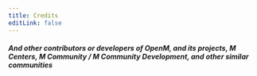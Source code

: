 ```yaml
---
title: Credits
editLink: false
---
```


<script setup>
import {  VPTeamPage, VPTeamPageTitle, VPTeamMembers, VPTeamPageSection } from 'vitepress/theme'

const openm = [
  {
    avatar: 'https://avatars.githubusercontent.com/u/138195097?v=4',
    name: 'XtronXI',
    title: 'Founder of MCDOC |  Co-founder of OpenM',
    desc: 'Owner of r/mcommunity_ and moderator of r/mcenters, and partnered with M Centers',
    links: [
      { icon: 'github', link: 'https://github.com/XtronXI/' },
      { icon: {svg: '<svg xmlns="http://www.w3.org/2000/svg" width="1em" height="1em" viewBox="0 0 24 24"><path fill="currentColor" d="M12 0C5.373 0 0 5.373 0 12c0 3.314 1.343 6.314 3.515 8.485l-2.286 2.286A.72.72 0 0 0 1.738 24H12c6.627 0 12-5.373 12-12S18.627 0 12 0m4.388 3.199a1.999 1.999 0 1 1-1.947 2.46v.002a2.37 2.37 0 0 0-2.032 2.341v.007c1.776.067 3.4.567 4.686 1.363a2.802 2.802 0 1 1 2.908 4.753c-.088 3.256-3.637 5.876-7.997 5.876c-4.361 0-7.905-2.617-7.998-5.87a2.8 2.8 0 0 1 1.189-5.34c.645 0 1.239.218 1.712.585c1.275-.79 2.881-1.291 4.64-1.365v-.01a3.23 3.23 0 0 1 2.88-3.207a2 2 0 0 1 1.959-1.595m-8.085 8.376c-.784 0-1.459.78-1.506 1.797s.64 1.429 1.426 1.429s1.371-.369 1.418-1.385s-.553-1.841-1.338-1.841m7.406 0c-.786 0-1.385.824-1.338 1.841s.634 1.385 1.418 1.385c.785 0 1.473-.413 1.426-1.429c-.046-1.017-.721-1.797-1.506-1.797m-3.703 4.013c-.974 0-1.907.048-2.77.135a.222.222 0 0 0-.183.305a3.2 3.2 0 0 0 2.953 1.964a3.2 3.2 0 0 0 2.953-1.964a.222.222 0 0 0-.184-.305a28 28 0 0 0-2.769-.135"/></svg>'}, link: 'https://reddit.com/u/x2theredon' },
      { icon: {svg: '<svg xmlns="http://www.w3.org/2000/svg" width="1em" height="1em" viewBox="0 0 24 24"><path fill="currentColor" d="M16.36 14c.08-.66.14-1.32.14-2s-.06-1.34-.14-2h3.38c.16.64.26 1.31.26 2s-.1 1.36-.26 2m-5.15 5.56c.6-1.11 1.06-2.31 1.38-3.56h2.95a8.03 8.03 0 0 1-4.33 3.56M14.34 14H9.66c-.1-.66-.16-1.32-.16-2s.06-1.35.16-2h4.68c.09.65.16 1.32.16 2s-.07 1.34-.16 2M12 19.96c-.83-1.2-1.5-2.53-1.91-3.96h3.82c-.41 1.43-1.08 2.76-1.91 3.96M8 8H5.08A7.92 7.92 0 0 1 9.4 4.44C8.8 5.55 8.35 6.75 8 8m-2.92 8H8c.35 1.25.8 2.45 1.4 3.56A8 8 0 0 1 5.08 16m-.82-2C4.1 13.36 4 12.69 4 12s.1-1.36.26-2h3.38c-.08.66-.14 1.32-.14 2s.06 1.34.14 2M12 4.03c.83 1.2 1.5 2.54 1.91 3.97h-3.82c.41-1.43 1.08-2.77 1.91-3.97M18.92 8h-2.95a15.7 15.7 0 0 0-1.38-3.56c1.84.63 3.37 1.9 4.33 3.56M12 2C6.47 2 2 6.5 2 12a10 10 0 0 0 10 10a10 10 0 0 0 10-10A10 10 0 0 0 12 2"/></svg>'}, link: 'https://xphantom.me' }
    ]
  },
<!--
  {
    avatar: 'https://avatars.githubusercontent.com/u/176807151?v=4',
    name: 'ARS',
    title: 'Major Contributor of MCDOC | Founder of OpenM',
    desc: 'Owner of r/openm, a contributor & partnered with M Centers, and admin at M Community',
    links: [
      { icon: 'github', link: 'https://github.com/arsfr' },
      { icon: {svg: '<svg xmlns="http://www.w3.org/2000/svg" width="1em" height="1em" viewBox="0 0 24 24"><path fill="currentColor" d="M12 0C5.373 0 0 5.373 0 12c0 3.314 1.343 6.314 3.515 8.485l-2.286 2.286A.72.72 0 0 0 1.738 24H12c6.627 0 12-5.373 12-12S18.627 0 12 0m4.388 3.199a1.999 1.999 0 1 1-1.947 2.46v.002a2.37 2.37 0 0 0-2.032 2.341v.007c1.776.067 3.4.567 4.686 1.363a2.802 2.802 0 1 1 2.908 4.753c-.088 3.256-3.637 5.876-7.997 5.876c-4.361 0-7.905-2.617-7.998-5.87a2.8 2.8 0 0 1 1.189-5.34c.645 0 1.239.218 1.712.585c1.275-.79 2.881-1.291 4.64-1.365v-.01a3.23 3.23 0 0 1 2.88-3.207a2 2 0 0 1 1.959-1.595m-8.085 8.376c-.784 0-1.459.78-1.506 1.797s.64 1.429 1.426 1.429s1.371-.369 1.418-1.385s-.553-1.841-1.338-1.841m7.406 0c-.786 0-1.385.824-1.338 1.841s.634 1.385 1.418 1.385c.785 0 1.473-.413 1.426-1.429c-.046-1.017-.721-1.797-1.506-1.797m-3.703 4.013c-.974 0-1.907.048-2.77.135a.222.222 0 0 0-.183.305a3.2 3.2 0 0 0 2.953 1.964a3.2 3.2 0 0 0 2.953-1.964a.222.222 0 0 0-.184-.305a28 28 0 0 0-2.769-.135"/></svg>'}, link: 'https://reddit.com/u/Fantastic-Register12' },
      { icon: 'twitter', link: 'https://x.com/arsfr_' },
      { icon: 'youtube', link: 'https://youtube.com/@arsforreal' }
    ]
  },
-->
  {
    avatar: 'https://avatars.githubusercontent.com/u/59843249?v=4',
    name: 'Cubebanyasz',
    title: 'Co-founder of MCDOC | Current owner of OpenM',
    desc: 'A contributor at M Centers & partnered with M Centers, and owner of the openm.tech domain, and the akshnav.netlify.app website',
    links: [
      { icon: 'github', link: 'https://github.com/misike12/' },
      { icon: 'twitter', link: 'https://x.com/Cubebanyasz' },
      { icon: 'youtube', link: 'https://youtube.com/@cubebanyasz/' },
      { icon: {svg: '<svg xmlns="http://www.w3.org/2000/svg" width="1em" height="1em" viewBox="0 0 24 24"><path fill="currentColor" d="M16.36 14c.08-.66.14-1.32.14-2s-.06-1.34-.14-2h3.38c.16.64.26 1.31.26 2s-.1 1.36-.26 2m-5.15 5.56c.6-1.11 1.06-2.31 1.38-3.56h2.95a8.03 8.03 0 0 1-4.33 3.56M14.34 14H9.66c-.1-.66-.16-1.32-.16-2s.06-1.35.16-2h4.68c.09.65.16 1.32.16 2s-.07 1.34-.16 2M12 19.96c-.83-1.2-1.5-2.53-1.91-3.96h3.82c-.41 1.43-1.08 2.76-1.91 3.96M8 8H5.08A7.92 7.92 0 0 1 9.4 4.44C8.8 5.55 8.35 6.75 8 8m-2.92 8H8c.35 1.25.8 2.45 1.4 3.56A8 8 0 0 1 5.08 16m-.82-2C4.1 13.36 4 12.69 4 12s.1-1.36.26-2h3.38c-.08.66-.14 1.32-.14 2s.06 1.34.14 2M12 4.03c.83 1.2 1.5 2.54 1.91 3.97h-3.82c.41-1.43 1.08-2.77 1.91-3.97M18.92 8h-2.95a15.7 15.7 0 0 0-1.38-3.56c1.84.63 3.37 1.9 4.33 3.56M12 2C6.47 2 2 6.5 2 12a10 10 0 0 0 10 10a10 10 0 0 0 10-10A10 10 0 0 0 12 2"/></svg>'}, link: 'https://cubebanyasz.ysit.ee/' }
    ]
  }
]

const mention = [
  {
    avatar: 'https://mcenters.net/images/mcenter_5_icon.png?rand=87b6',
    name: 'Tinedpakgamer [M Centers]',
    desc: 'Developer of M Centers Launchers',
    links: [
      { icon: 'github', link: 'https://github.com/tinedpakgamer/' },
      { icon: {svg: '<svg xmlns="http://www.w3.org/2000/svg" width="1em" height="1em" viewBox="0 0 24 24"><path fill="currentColor" d="M16.36 14c.08-.66.14-1.32.14-2s-.06-1.34-.14-2h3.38c.16.64.26 1.31.26 2s-.1 1.36-.26 2m-5.15 5.56c.6-1.11 1.06-2.31 1.38-3.56h2.95a8.03 8.03 0 0 1-4.33 3.56M14.34 14H9.66c-.1-.66-.16-1.32-.16-2s.06-1.35.16-2h4.68c.09.65.16 1.32.16 2s-.07 1.34-.16 2M12 19.96c-.83-1.2-1.5-2.53-1.91-3.96h3.82c-.41 1.43-1.08 2.76-1.91 3.96M8 8H5.08A7.92 7.92 0 0 1 9.4 4.44C8.8 5.55 8.35 6.75 8 8m-2.92 8H8c.35 1.25.8 2.45 1.4 3.56A8 8 0 0 1 5.08 16m-.82-2C4.1 13.36 4 12.69 4 12s.1-1.36.26-2h3.38c-.08.66-.14 1.32-.14 2s.06 1.34.14 2M12 4.03c.83 1.2 1.5 2.54 1.91 3.97h-3.82c.41-1.43 1.08-2.77 1.91-3.97M18.92 8h-2.95a15.7 15.7 0 0 0-1.38-3.56c1.84.63 3.37 1.9 4.33 3.56M12 2C6.47 2 2 6.5 2 12a10 10 0 0 0 10 10a10 10 0 0 0 10-10A10 10 0 0 0 12 2"/></svg>'}, link: 'https://mcenters.net/'},
      { icon: {svg: '<svg xmlns="http://www.w3.org/2000/svg" width="1em" height="1em" viewBox="0 0 24 24"><path fill="currentColor" d="M12 0C5.373 0 0 5.373 0 12c0 3.314 1.343 6.314 3.515 8.485l-2.286 2.286A.72.72 0 0 0 1.738 24H12c6.627 0 12-5.373 12-12S18.627 0 12 0m4.388 3.199a1.999 1.999 0 1 1-1.947 2.46v.002a2.37 2.37 0 0 0-2.032 2.341v.007c1.776.067 3.4.567 4.686 1.363a2.802 2.802 0 1 1 2.908 4.753c-.088 3.256-3.637 5.876-7.997 5.876c-4.361 0-7.905-2.617-7.998-5.87a2.8 2.8 0 0 1 1.189-5.34c.645 0 1.239.218 1.712.585c1.275-.79 2.881-1.291 4.64-1.365v-.01a3.23 3.23 0 0 1 2.88-3.207a2 2 0 0 1 1.959-1.595m-8.085 8.376c-.784 0-1.459.78-1.506 1.797s.64 1.429 1.426 1.429s1.371-.369 1.418-1.385s-.553-1.841-1.338-1.841m7.406 0c-.786 0-1.385.824-1.338 1.841s.634 1.385 1.418 1.385c.785 0 1.473-.413 1.426-1.429c-.046-1.017-.721-1.797-1.506-1.797m-3.703 4.013c-.974 0-1.907.048-2.77.135a.222.222 0 0 0-.183.305a3.2 3.2 0 0 0 2.953 1.964a3.2 3.2 0 0 0 2.953-1.964a.222.222 0 0 0-.184-.305a28 28 0 0 0-2.769-.135"/></svg>'}, link: 'https://www.reddit.com/user/Tinedpakgamer/'},
{ icon: 'x', link: 'https://x.com/tinedpakgamer'},
{ icon: 'youtube', link: 'https://youtube.com/@tinedpakgamer'}
    ]
  },
  {
    avatar: 'https://avatars.githubusercontent.com/u/81485476?v=4',
    name: 'MaxRM',
    desc: 'A major partner of M Centers, the owner of MDLC (working on cracked appx for Minecraft), and helped in giving hex codes for BEAMinject',
    links: [
      { icon: 'github', link: 'https://github.com/Max-RM' },
      { icon: 'x', link: 'https://x.com/Max_RM_' }
    ]
  },
  {
    avatar: 'https://avatars.githubusercontent.com/u/70952784?v=4',
    name: 'CyberAWM',
    desc: 'A partner of M Centers',
    links: [
      { icon: 'github', link: 'https://github.com/QwertyTheCoder' },
      { icon: {svg: '<svg xmlns="http://www.w3.org/2000/svg" width="1em" height="1em" viewBox="0 0 24 24"><path fill="currentColor" d="M12 0C5.373 0 0 5.373 0 12c0 3.314 1.343 6.314 3.515 8.485l-2.286 2.286A.72.72 0 0 0 1.738 24H12c6.627 0 12-5.373 12-12S18.627 0 12 0m4.388 3.199a1.999 1.999 0 1 1-1.947 2.46v.002a2.37 2.37 0 0 0-2.032 2.341v.007c1.776.067 3.4.567 4.686 1.363a2.802 2.802 0 1 1 2.908 4.753c-.088 3.256-3.637 5.876-7.997 5.876c-4.361 0-7.905-2.617-7.998-5.87a2.8 2.8 0 0 1 1.189-5.34c.645 0 1.239.218 1.712.585c1.275-.79 2.881-1.291 4.64-1.365v-.01a3.23 3.23 0 0 1 2.88-3.207a2 2 0 0 1 1.959-1.595m-8.085 8.376c-.784 0-1.459.78-1.506 1.797s.64 1.429 1.426 1.429s1.371-.369 1.418-1.385s-.553-1.841-1.338-1.841m7.406 0c-.786 0-1.385.824-1.338 1.841s.634 1.385 1.418 1.385c.785 0 1.473-.413 1.426-1.429c-.046-1.017-.721-1.797-1.506-1.797m-3.703 4.013c-.974 0-1.907.048-2.77.135a.222.222 0 0 0-.183.305a3.2 3.2 0 0 0 2.953 1.964a3.2 3.2 0 0 0 2.953-1.964a.222.222 0 0 0-.184-.305a28 28 0 0 0-2.769-.135"/></svg>'}, link: 'https://reddit.com/u/CyberAWM/' }
    ]
  },
  {
    avatar: 'https://avatars.githubusercontent.com/u/74685931?v=4',
    name: 'FishiaT [ClickNinYT]',
    desc: 'Developer of ClickGo, ClickGoLTS, DynoLTS and BlueSky Launcher. He is also a partner of M Centers, although he is not in the M Centers discord server anymore',
    links: [
      { icon: 'github', link: 'https://github.com/FishiaT/' },
      { icon: 'github', link: 'https://github.com/ClickNin/'},
      { icon: {svg: '<svg xmlns="http://www.w3.org/2000/svg" width="1em" height="1em" viewBox="0 0 24 24"><path fill="currentColor" d="M12 0C5.373 0 0 5.373 0 12c0 3.314 1.343 6.314 3.515 8.485l-2.286 2.286A.72.72 0 0 0 1.738 24H12c6.627 0 12-5.373 12-12S18.627 0 12 0m4.388 3.199a1.999 1.999 0 1 1-1.947 2.46v.002a2.37 2.37 0 0 0-2.032 2.341v.007c1.776.067 3.4.567 4.686 1.363a2.802 2.802 0 1 1 2.908 4.753c-.088 3.256-3.637 5.876-7.997 5.876c-4.361 0-7.905-2.617-7.998-5.87a2.8 2.8 0 0 1 1.189-5.34c.645 0 1.239.218 1.712.585c1.275-.79 2.881-1.291 4.64-1.365v-.01a3.23 3.23 0 0 1 2.88-3.207a2 2 0 0 1 1.959-1.595m-8.085 8.376c-.784 0-1.459.78-1.506 1.797s.64 1.429 1.426 1.429s1.371-.369 1.418-1.385s-.553-1.841-1.338-1.841m7.406 0c-.786 0-1.385.824-1.338 1.841s.634 1.385 1.418 1.385c.785 0 1.473-.413 1.426-1.429c-.046-1.017-.721-1.797-1.506-1.797m-3.703 4.013c-.974 0-1.907.048-2.77.135a.222.222 0 0 0-.183.305a3.2 3.2 0 0 0 2.953 1.964a3.2 3.2 0 0 0 2.953-1.964a.222.222 0 0 0-.184-.305a28 28 0 0 0-2.769-.135"/></svg>'} , link: 'https://reddit.com/u/Sad-Fix-7915/' },
      { icon: 'youtube' , link: 'https://youtube.com/@fishiatee' }
    ] 
  },
  {
    avatar: 'https://cdn.discordapp.com/avatars/829670801334468649/b835b8f133f7c27ade8c7a15ad9199f9.webp',
    name: 'SOMEONE',
    desc: 'Founder of M Community, the community that was aiming to revive M Centers after M Centers left (13th February 2024), and before M Centers came back (1st May 2024), also a partner at M Centers.'
  },
  {
    avatar: 'https://i.ibb.co/B4zYpbz/frame-00-delay-0-04s.png',
    name: 'online-fix.me',
    desc: 'A website dedicated to cracking, and is really important, as it contains a lot of cracks for Minecraft, such as the Minecraft for Windows crack, the Minecraft Dungeons crack, and the Minecraft Legends crack',
    links: [
      { icon: {svg: '<svg xmlns="http://www.w3.org/2000/svg" width="1em" height="1em" viewBox="0 0 24 24"><path fill="currentColor" d="M16.36 14c.08-.66.14-1.32.14-2s-.06-1.34-.14-2h3.38c.16.64.26 1.31.26 2s-.1 1.36-.26 2m-5.15 5.56c.6-1.11 1.06-2.31 1.38-3.56h2.95a8.03 8.03 0 0 1-4.33 3.56M14.34 14H9.66c-.1-.66-.16-1.32-.16-2s.06-1.35.16-2h4.68c.09.65.16 1.32.16 2s-.07 1.34-.16 2M12 19.96c-.83-1.2-1.5-2.53-1.91-3.96h3.82c-.41 1.43-1.08 2.76-1.91 3.96M8 8H5.08A7.92 7.92 0 0 1 9.4 4.44C8.8 5.55 8.35 6.75 8 8m-2.92 8H8c.35 1.25.8 2.45 1.4 3.56A8 8 0 0 1 5.08 16m-.82-2C4.1 13.36 4 12.69 4 12s.1-1.36.26-2h3.38c-.08.66-.14 1.32-.14 2s.06 1.34.14 2M12 4.03c.83 1.2 1.5 2.54 1.91 3.97h-3.82c.41-1.43 1.08-2.77 1.91-3.97M18.92 8h-2.95a15.7 15.7 0 0 0-1.38-3.56c1.84.63 3.37 1.9 4.33 3.56M12 2C6.47 2 2 6.5 2 12a10 10 0 0 0 10 10a10 10 0 0 0 10-10A10 10 0 0 0 12 2"/></svg>' }, link: 'https://online-fix.me/' },
      { icon: 'discord' , link: 'https://discord.gg/yExgFYncMD' }
    ]
  },
  {
    avatar: './assets/images/oj.png',
    name: 'OptiProjects / OptiJuegos',
    desc: 'A website dedicated to cracking Minecraft China / Minecraft China Dev, and Minecraft: Education Edition',
    links: [
      { icon: {svg: '<svg xmlns="http://www.w3.org/2000/svg" width="1em" height="1em" viewBox="0 0 24 24"><path fill="currentColor" d="M16.36 14c.08-.66.14-1.32.14-2s-.06-1.34-.14-2h3.38c.16.64.26 1.31.26 2s-.1 1.36-.26 2m-5.15 5.56c.6-1.11 1.06-2.31 1.38-3.56h2.95a8.03 8.03 0 0 1-4.33 3.56M14.34 14H9.66c-.1-.66-.16-1.32-.16-2s.06-1.35.16-2h4.68c.09.65.16 1.32.16 2s-.07 1.34-.16 2M12 19.96c-.83-1.2-1.5-2.53-1.91-3.96h3.82c-.41 1.43-1.08 2.76-1.91 3.96M8 8H5.08A7.92 7.92 0 0 1 9.4 4.44C8.8 5.55 8.35 6.75 8 8m-2.92 8H8c.35 1.25.8 2.45 1.4 3.56A8 8 0 0 1 5.08 16m-.82-2C4.1 13.36 4 12.69 4 12s.1-1.36.26-2h3.38c-.08.66-.14 1.32-.14 2s.06 1.34.14 2M12 4.03c.83 1.2 1.5 2.54 1.91 3.97h-3.82c.41-1.43 1.08-2.77 1.91-3.97M18.92 8h-2.95a15.7 15.7 0 0 0-1.38-3.56c1.84.63 3.37 1.9 4.33 3.56M12 2C6.47 2 2 6.5 2 12a10 10 0 0 0 10 10a10 10 0 0 0 10-10A10 10 0 0 0 12 2"/></svg>'}, link: 'https://optijuegos.github.io/' },
      { icon: 'youtube', link: 'https://archive.org/details/Opti-Archive' },
      { icon: 'discord', link: 'https://discord.gg/QMa4Yw5mRB' },
      { icon: {svg: '<svg xmlns="http://www.w3.org/2000/svg" width="1em" height="1em" viewBox="0 0 16 16"><g fill="currentColor"><path d="M3.857 0L1 2.857v10.286h3.429V16l2.857-2.857H9.57L14.714 8V0zm9.714 7.429l-2.285 2.285H9l-2 2v-2H4.429V1.143h9.142z"/><path d="M11.857 3.143h-1.143V6.57h1.143zm-3.143 0H7.571V6.57h1.143z"/></g></svg>'}, link: 'https://www.twitch.tv/optijuegos' }
    ]
  },
  {
    avatar: './assets/images/MDLC.jpg',
    name: 'MDLC',
    desc: 'MDLC is dedicated to cracking, and is really important, as it contains a lot of cracks for Minecraft, and a lot of pre-patched APPXs designed to work on different devices, MDLC is owned by Max RM',
    links: [
      { icon: {svg: '<svg xmlns="http://www.w3.org/2000/svg" width="1em" height="1em" viewBox="0 0 16 16"><path fill="currentColor" d="M16 8A8 8 0 1 1 0 8a8 8 0 0 1 16 0M8.287 5.906q-1.168.486-4.666 2.01q-.567.225-.595.442c-.03.243.275.339.69.47l.175.055c.408.133.958.288 1.243.294q.39.01.868-.32q3.269-2.206 3.374-2.23c.05-.012.12-.026.166.016s.042.12.037.141c-.03.129-1.227 1.241-1.846 1.817c-.193.18-.33.307-.358.336a8 8 0 0 1-.188.186c-.38.366-.664.64.015 1.088c.327.216.589.393.85.571c.284.194.568.387.936.629q.14.092.27.187c.331.236.63.448.997.414c.214-.02.435-.22.547-.82c.265-1.417.786-4.486.906-5.751a1.4 1.4 0 0 0-.013-.315a.34.34 0 0 0-.114-.217a.53.53 0 0 0-.31-.093c-.3.005-.763.166-2.984 1.09"/></svg>'}, link: 'https://t.me/MDLC_main' },
      { icon: {svg: '<svg xmlns="http://www.w3.org/2000/svg" width="1em" height="1em" viewBox="0 0 16 16"><path fill="currentColor" d="M16 8A8 8 0 1 1 0 8a8 8 0 0 1 16 0M8.287 5.906q-1.168.486-4.666 2.01q-.567.225-.595.442c-.03.243.275.339.69.47l.175.055c.408.133.958.288 1.243.294q.39.01.868-.32q3.269-2.206 3.374-2.23c.05-.012.12-.026.166.016s.042.12.037.141c-.03.129-1.227 1.241-1.846 1.817c-.193.18-.33.307-.358.336a8 8 0 0 1-.188.186c-.38.366-.664.64.015 1.088c.327.216.589.393.85.571c.284.194.568.387.936.629q.14.092.27.187c.331.236.63.448.997.414c.214-.02.435-.22.547-.82c.265-1.417.786-4.486.906-5.751a1.4 1.4 0 0 0-.013-.315a.34.34 0 0 0-.114-.217a.53.53 0 0 0-.31-.093c-.3.005-.763.166-2.984 1.09"/></svg>'}, link: 'https://t.me/MDLC_group' }
    ]
  },
  {
    avatar: 'https://i.ibb.co/cgxK7gR/csrinru.png',
    name: 'CS.RIN.RU',
    desc: 'A forum website that is full of cracking and Minecraft topics',
    links: [
      { icon: {svg: '<svg xmlns="http://www.w3.org/2000/svg" width="1em" height="1em" viewBox="0 0 24 24"><path fill="currentColor" d="M16.36 14c.08-.66.14-1.32.14-2s-.06-1.34-.14-2h3.38c.16.64.26 1.31.26 2s-.1 1.36-.26 2m-5.15 5.56c.6-1.11 1.06-2.31 1.38-3.56h2.95a8.03 8.03 0 0 1-4.33 3.56M14.34 14H9.66c-.1-.66-.16-1.32-.16-2s.06-1.35.16-2h4.68c.09.65.16 1.32.16 2s-.07 1.34-.16 2M12 19.96c-.83-1.2-1.5-2.53-1.91-3.96h3.82c-.41 1.43-1.08 2.76-1.91 3.96M8 8H5.08A7.92 7.92 0 0 1 9.4 4.44C8.8 5.55 8.35 6.75 8 8m-2.92 8H8c.35 1.25.8 2.45 1.4 3.56A8 8 0 0 1 5.08 16m-.82-2C4.1 13.36 4 12.69 4 12s.1-1.36.26-2h3.38c-.08.66-.14 1.32-.14 2s.06 1.34.14 2M12 4.03c.83 1.2 1.5 2.54 1.91 3.97h-3.82c.41-1.43 1.08-2.77 1.91-3.97M18.92 8h-2.95a15.7 15.7 0 0 0-1.38-3.56c1.84.63 3.37 1.9 4.33 3.56M12 2C6.47 2 2 6.5 2 12a10 10 0 0 0 10 10a10 10 0 0 0 10-10A10 10 0 0 0 12 2"/></svg>'}, link: 'https://cs.rin.ru/' }
    ]
  },
  {
    avatar: './assets/images/RuTracker.png',
    name: 'RuTracker.org',
    desc: 'A torrent tracker website that contains alot of cracked Minecraft downloads',
    links: [
      { icon: {svg: '<svg xmlns="http://www.w3.org/2000/svg" width="1em" height="1em" viewBox="0 0 24 24"><path fill="currentColor" d="M16.36 14c.08-.66.14-1.32.14-2s-.06-1.34-.14-2h3.38c.16.64.26 1.31.26 2s-.1 1.36-.26 2m-5.15 5.56c.6-1.11 1.06-2.31 1.38-3.56h2.95a8.03 8.03 0 0 1-4.33 3.56M14.34 14H9.66c-.1-.66-.16-1.32-.16-2s.06-1.35.16-2h4.68c.09.65.16 1.32.16 2s-.07 1.34-.16 2M12 19.96c-.83-1.2-1.5-2.53-1.91-3.96h3.82c-.41 1.43-1.08 2.76-1.91 3.96M8 8H5.08A7.92 7.92 0 0 1 9.4 4.44C8.8 5.55 8.35 6.75 8 8m-2.92 8H8c.35 1.25.8 2.45 1.4 3.56A8 8 0 0 1 5.08 16m-.82-2C4.1 13.36 4 12.69 4 12s.1-1.36.26-2h3.38c-.08.66-.14 1.32-.14 2s.06 1.34.14 2M12 4.03c.83 1.2 1.5 2.54 1.91 3.97h-3.82c.41-1.43 1.08-2.77 1.91-3.97M18.92 8h-2.95a15.7 15.7 0 0 0-1.38-3.56c1.84.63 3.37 1.9 4.33 3.56M12 2C6.47 2 2 6.5 2 12a10 10 0 0 0 10 10a10 10 0 0 0 10-10A10 10 0 0 0 12 2"/></svg>'}, link: 'https://rutracker.org/' }
    ]
  }
]
</script>

<VPTeamPage>
  <VPTeamPageTitle>
    <template #title>OpenM Team</template>
  </VPTeamPageTitle>
  <VPTeamMembers size="medium" :members="openm" />
  <VPTeamPageSection>
    <template #title>Worth Mentioning</template>
    <template #members>
      <VPTeamMembers size="small" :members="mention" />
    </template>
  </VPTeamPageSection>
</VPTeamPage>

#### *And other contributors or developers of OpenM, and its projects, M Centers, M Community / M Community Development, and other similar communities*
